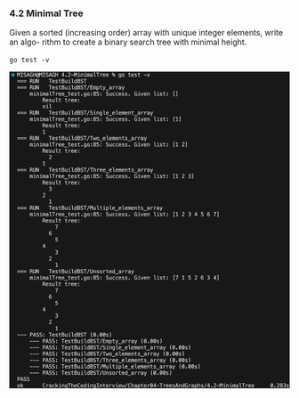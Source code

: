 ### 4.2 Minimal Tree
Given a sorted (increasing order) array with unique integer elements, write an algo- rithm to create a binary search tree with minimal height.



`go test -v`

![Test Result](_testResult.png)